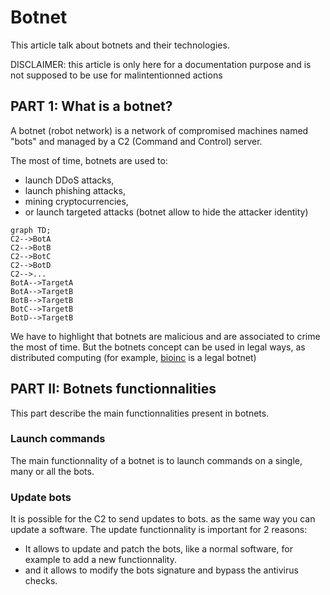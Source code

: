 # Botnet

This article talk about botnets and their technologies.

DISCLAIMER: this article is only here for a documentation purpose and is not supposed to be use for malintentionned actions

## PART 1: What is a botnet?

A botnet (robot network) is a network of compromised machines named "bots" and managed by a C2 (Command and Control) server.

The most of time, botnets are used to:
- launch DDoS attacks,
- launch phishing attacks,
- mining cryptocurrencies,
- or launch targeted attacks (botnet allow to hide the attacker identity)

```mermaid
graph TD;
C2-->BotA
C2-->BotB
C2-->BotC
C2-->BotD
C2-->...
BotA-->TargetA
BotA-->TargetB
BotB-->TargetB
BotC-->TargetB
BotD-->TargetB
```

We have to highlight that botnets are malicious and are associated to crime the most of time. But the botnets concept can be used in legal ways, as distributed computing (for example, [bioinc](https://boinc.berkeley.edu/) is a legal botnet)

## PART II: Botnets functionnalities

This part describe the main functionnalities present in botnets.

### Launch commands

The main functionnality of a botnet is to launch commands on a single, many or all the bots.

### Update bots

It is possible for the C2 to send updates to bots.  as the same way you can update a software. 
The update functionnality is important for 2 reasons:
- It allows to update and patch the bots, like a normal software, for example to add a new functionnality.
- and it allows to modify the bots signature and bypass the antivirus checks.

